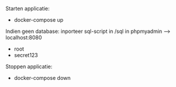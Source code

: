 Starten applicatie:
* docker-compose up

Indien geen database: inporteer sql-script in /sql in phpmyadmin --> localhost:8080 
* root
* secret123

Stoppen applicatie:
* docker-compose down